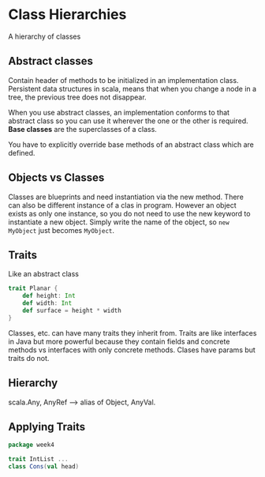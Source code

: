 # Class Hierarchies

A hierarchy of classes

## Abstract classes
Contain header of methods to be initialized in an implementation class. Persistent data structures in scala, means that when you change a node in a tree, the previous tree does not disappear.

When you use abstract classes, an implementation conforms to that abstract class so you can use it wherever the one or the other is required. **Base classes** are the superclasses of a class. 

You have to explicitly override base methods of an abstract class which are defined.

## Objects vs Classes
Classes are blueprints and need instantiation via the new method. There can also be different instance of a clas in program. However an object exists as only one instance, so you do not need to use the new keyword to instantiate a new object. Simply write the name of the object, so `new MyObject` just becomes `MyObject`.

## Traits
Like an abstract class
```scala
trait Planar {
    def height: Int
    def width: Int
    def surface = height * width
}
```
Classes, etc. can have many traits they inherit from. Traits are like interfaces in Java but more powerful because they contain fields and concrete methods vs interfaces with only concrete methods. Clases have params but traits do not.

## Hierarchy
scala.Any, AnyRef --> alias of Object, AnyVal. 

## Applying Traits
```scala
package week4

trait IntList ...
class Cons(val head)
```